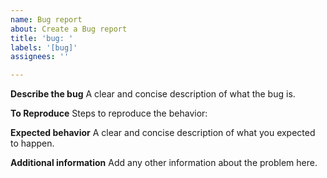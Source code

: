 ```yaml
---
name: Bug report
about: Create a Bug report 
title: 'bug: '
labels: '[bug]'
assignees: ''

---
```


**Describe the bug**
A clear and concise description of what the bug is.

**To Reproduce**
Steps to reproduce the behavior:

**Expected behavior**
A clear and concise description of what you expected to happen.


**Additional information**
Add any other information about the problem here.
